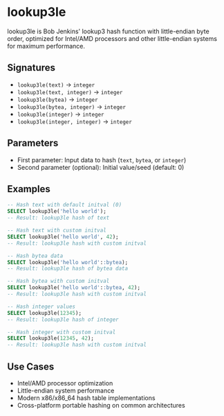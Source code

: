 # lookup3le

lookup3le is Bob Jenkins' lookup3 hash function with little-endian byte order, optimized for Intel/AMD processors and other little-endian systems for maximum performance.

## Signatures

- `lookup3le(text)` → `integer`
- `lookup3le(text, integer)` → `integer`
- `lookup3le(bytea)` → `integer`
- `lookup3le(bytea, integer)` → `integer`
- `lookup3le(integer)` → `integer`
- `lookup3le(integer, integer)` → `integer`

## Parameters

- First parameter: Input data to hash (`text`, `bytea`, or `integer`)
- Second parameter (optional): Initial value/seed (default: 0)

## Examples

```sql
-- Hash text with default initval (0)
SELECT lookup3le('hello world');
-- Result: lookup3le hash of text

-- Hash text with custom initval
SELECT lookup3le('hello world', 42);
-- Result: lookup3le hash with custom initval

-- Hash bytea data
SELECT lookup3le('hello world'::bytea);
-- Result: lookup3le hash of bytea data

-- Hash bytea with custom initval
SELECT lookup3le('hello world'::bytea, 42);
-- Result: lookup3le hash with custom initval

-- Hash integer values
SELECT lookup3le(12345);
-- Result: lookup3le hash of integer

-- Hash integer with custom initval
SELECT lookup3le(12345, 42);
-- Result: lookup3le hash with custom initval
```

## Use Cases

- Intel/AMD processor optimization
- Little-endian system performance
- Modern x86/x86_64 hash table implementations
- Cross-platform portable hashing on common architectures